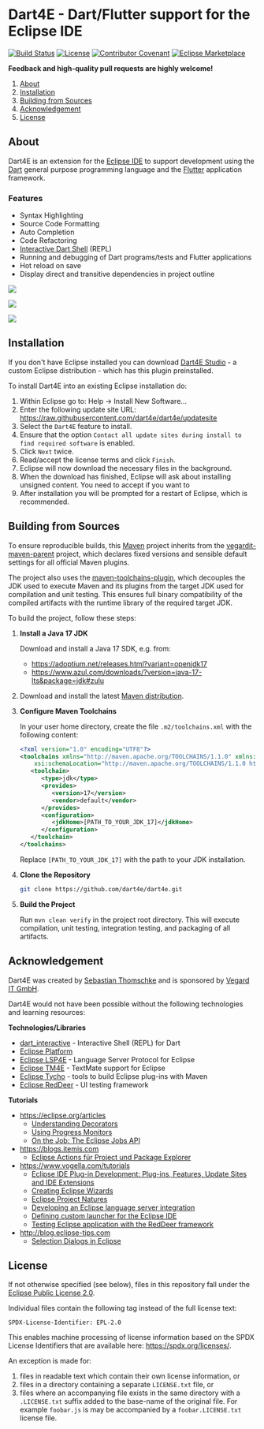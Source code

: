 # Dart4E - Dart/Flutter support for the Eclipse IDE

[![Build Status](https://img.shields.io/github/actions/workflow/status/dart4e/dart4e/build.yml?logo=github)](https://github.com/dart4e/dart4e/actions/workflows/build.yml)
[![License](https://img.shields.io/github/license/dart4e/dart4e.svg?color=blue)](LICENSE.txt)
[![Contributor Covenant](https://img.shields.io/badge/Contributor%20Covenant-v2.1%20adopted-ff69b4.svg)](CODE_OF_CONDUCT.md)
[![Eclipse Marketplace](https://img.shields.io/eclipse-marketplace/dt/dart4e?logo=eclipse&label=Downloads)](https://marketplace.eclipse.org/content/dart4e)


**Feedback and high-quality pull requests are  highly welcome!**

1. [About](#about)
1. [Installation](#installation)
1. [Building from Sources](#building)
1. [Acknowledgement](#acknowledgement)
1. [License](#license)


## <a name="about"></a>About

Dart4E is an extension for the [Eclipse IDE](https://eclipse.org) to support development using the [Dart](https://dart.dev) general purpose
programming language and the [Flutter](https://flutter.dev/) application framework.

### Features
- Syntax Highlighting
- Source Code Formatting
- Auto Completion
- Code Refactoring
- [Interactive Dart Shell](https://github.com/fzyzcjy/dart_interactive) (REPL)
- Running and debugging of Dart programs/tests and Flutter applications
- Hot reload on save
- Display direct and transitive dependencies in project outline

![](src/site/images/screenshot_editor.png)

![](src/site/images/screenshot_dartmenu.png)

![](src/site/images/screenshot_debugger.png)


## <a name="installation"></a>Installation

If you don't have Eclipse installed you can download [Dart4E Studio](https://github.com/dart4e/dart4e-studio) - a custom Eclipse distribution - which has this plugin preinstalled.

To install Dart4E into an existing Eclipse installation do:
1. Within Eclipse go to: Help -> Install New Software...
1. Enter the following update site URL: https://raw.githubusercontent.com/dart4e/dart4e/updatesite
1. Select the `Dart4E` feature to install.
1. Ensure that the option `Contact all update sites during install to find required software` is enabled.
1. Click `Next` twice.
1. Read/accept the license terms and click `Finish`.
1. Eclipse will now download the necessary files in the background.
1. When the download has finished, Eclipse will ask about installing unsigned content. You need to accept if you want to
1. After installation you will be prompted for a restart of Eclipse, which is recommended.


## <a id="building"></a>Building from Sources

To ensure reproducible builds, this [Maven](https://books.sonatype.com/mvnref-book/reference/index.html) project inherits from the
[vegardit-maven-parent](https://github.com/vegardit/vegardit-maven-parent) project, which declares fixed versions and sensible
default settings for all official Maven plugins.

The project also uses the [maven-toolchains-plugin](http://maven.apache.org/plugins/maven-toolchains-plugin/), which decouples the
JDK used to execute Maven and its plugins from the target JDK used for compilation and unit testing.
This ensures full binary compatibility of the compiled artifacts with the runtime library of the required target JDK.

To build the project, follow these steps:

1. **Install a Java 17 JDK**

   Download and install a Java 17 SDK, e.g. from:
   - https://adoptium.net/releases.html?variant=openjdk17
   - https://www.azul.com/downloads/?version=java-17-lts&package=jdk#zulu

2. Download and install the latest [Maven distribution](https://maven.apache.org/download.cgi).

3. **Configure Maven Toolchains**

   In your user home directory, create the file `.m2/toolchains.xml` with the following content:

   ```xml
   <?xml version="1.0" encoding="UTF8"?>
   <toolchains xmlns="http://maven.apache.org/TOOLCHAINS/1.1.0" xmlns:xsi="http://www.w3.org/2001/XMLSchema-instance"
       xsi:schemaLocation="http://maven.apache.org/TOOLCHAINS/1.1.0 https://maven.apache.org/xsd/toolchains-1.1.0.xsd">
      <toolchain>
         <type>jdk</type>
         <provides>
            <version>17</version>
            <vendor>default</vendor>
         </provides>
         <configuration>
            <jdkHome>[PATH_TO_YOUR_JDK_17]</jdkHome>
         </configuration>
      </toolchain>
   </toolchains>
   ```

   Replace `[PATH_TO_YOUR_JDK_17]` with the path to your JDK installation.

4. **Clone the Repository**

   ```bash
   git clone https://github.com/dart4e/dart4e.git
   ```

5. **Build the Project**

   Run `mvn clean verify` in the project root directory.
   This will execute compilation, unit testing, integration testing, and packaging of all artifacts.


## <a name="acknowledgement"></a>Acknowledgement

Dart4E was created by [Sebastian Thomschke](https://github.com/sebthom) and is sponsored by [Vegard IT GmbH](https://www.vegardit.com).

Dart4E would not have been possible without the following technologies and learning resources:

**Technologies/Libraries**
- [dart_interactive](https://github.com/fzyzcjy/dart_interactive) - Interactive Shell (REPL) for Dart
- [Eclipse Platform](https://github.com/eclipse-platform)
- [Eclipse LSP4E](https://projects.eclipse.org/projects/technology.lsp4e) - Language Server Protocol for Eclipse
- [Eclipse TM4E](https://projects.eclipse.org/projects/technology.tm4e) - TextMate support for Eclipse
- [Eclipse Tycho](https://projects.eclipse.org/projects/technology.tycho) - tools to build Eclipse plug-ins with Maven
- [Eclipse RedDeer](https://projects.eclipse.org/projects/technology.reddeer) - UI testing framework

**Tutorials**
- https://eclipse.org/articles
    - [Understanding Decorators](https://www.eclipse.org/articles/Article-Decorators/decorators.html)
    - [Using Progress Monitors](http://www.eclipse.org/articles/Article-Progress-Monitors/article.html)
    - [On the Job: The Eclipse Jobs API](http://www.eclipse.org/articles/Article-Concurrency/jobs-api.html)
- https://blogs.itemis.com
    - [Eclipse Actions für Project und Package Explorer](https://blogs.itemis.com/auf-einen-blick-eclipse-actions-f%C3%BCr-project-und-package-explorer)
- https://www.vogella.com/tutorials
    - [Eclipse IDE Plug-in Development: Plug-ins, Features, Update Sites and IDE Extensions](https://www.vogella.com/tutorials/EclipsePlugin/article.html)
    - [Creating Eclipse Wizards](https://www.vogella.com/tutorials/EclipseWizards/article.html)
    - [Eclipse Project Natures](https://www.vogella.com/tutorials/EclipseProjectNatures/article.html)
    - [Developing an Eclipse language server integration](https://www.vogella.com/tutorials/EclipseLanguageServer/article.html)
    - [Defining custom launcher for the Eclipse IDE](https://www.vogella.com/tutorials/EclipseLauncherFramework/article.html)
    - [Testing Eclipse application with the RedDeer framework](https://www.vogella.com/tutorials/EclipseRedDeer/article.html)
- http://blog.eclipse-tips.com
    - [Selection Dialogs in Eclipse](http://blog.eclipse-tips.com/2008/07/selection-dialogs-in-eclipse.html)


## <a name="license"></a>License

If not otherwise specified (see below), files in this repository fall under the [Eclipse Public License 2.0](LICENSE.txt).

Individual files contain the following tag instead of the full license text:
```
SPDX-License-Identifier: EPL-2.0
```

This enables machine processing of license information based on the SPDX License Identifiers that are available here: https://spdx.org/licenses/.

An exception is made for:
1. files in readable text which contain their own license information, or
2. files in a directory containing a separate `LICENSE.txt` file, or
3. files where an accompanying file exists in the same directory with a `.LICENSE.txt` suffix added to the base-name of the original file.
   For example `foobar.js` is may be accompanied by a `foobar.LICENSE.txt` license file.
